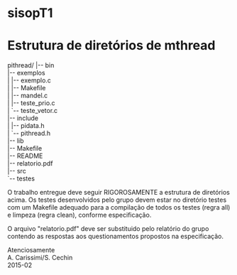 # sisopT1

<h1>Estrutura de diretórios de mthread</h1>

<p>pithread/
|-- bin<br>
|-- exemplos<br>
|   |-- exemplo.c<br>
|   |-- Makefile<br>
|   |-- mandel.c<br>
|   |-- teste_prio.c<br>
|   `-- teste_vetor.c<br>
|-- include<br>
|   |-- pidata.h<br>
|   `-- pithread.h<br>
|-- lib<br>
|-- Makefile<br>
|-- README<br>
|-- relatorio.pdf<br>
|-- src<br>
`-- testes</p>

<p>O trabalho entregue deve seguir RIGOROSAMENTE a estrutura de diretórios acima. Os testes desenvolvidos pelo grupo devem estar no diretório testes com um Makefile adequado para a compilação de todos os testes (regra all) e limpeza (regra clean), conforme especificação.</p>

<p>O arquivo "relatorio.pdf" deve ser substituido pelo relatório do grupo contendo as respostas aos questionamentos propostos na especificação.</p>

<p>Atenciosamente<br>
A. Carissimi/S. Cechin<br>
2015-02</p>
